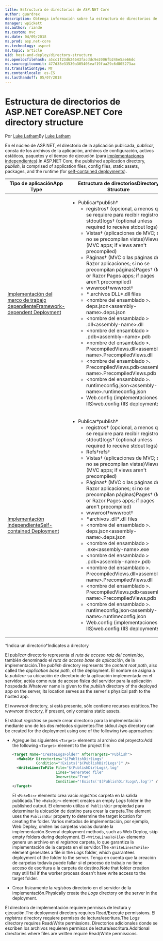 ```yaml
---
title: Estructura de directorios de ASP.NET Core
author: guardrex
description: Obtenga información sobre la estructura de directorios de las aplicaciones ASP.NET Core publicadas.
manager: wpickett
ms.author: riande
ms.custom: mvc
ms.date: 04/09/2018
ms.prod: asp.net-core
ms.technology: aspnet
ms.topic: article
uid: host-and-deploy/directory-structure
ms.openlocfilehash: a5cc1f23d624643facddc9e2006fb246e5ae66dc
ms.sourcegitcommit: 477d38e33530a305405eaf19faa29c6d805273aa
ms.translationtype: MT
ms.contentlocale: es-ES
ms.lasthandoff: 05/07/2018
---
```

# <a name="aspnet-core-directory-structure"></a><span data-ttu-id="a1978-103">Estructura de directorios de ASP.NET Core</span><span class="sxs-lookup"><span data-stu-id="a1978-103">ASP.NET Core directory structure</span></span>

<span data-ttu-id="a1978-104">Por [Luke Latham](https://github.com/guardrex)</span><span class="sxs-lookup"><span data-stu-id="a1978-104">By [Luke Latham](https://github.com/guardrex)</span></span>

<span data-ttu-id="a1978-105">En el núcleo de ASP.NET, el directorio de la aplicación publicada, *publicar*, consta de los archivos de la aplicación, archivos de configuración, activos estáticos, paquetes y el tiempo de ejecución (para [implementaciones independientes](/dotnet/core/deploying/#self-contained-deployments-scd)).</span><span class="sxs-lookup"><span data-stu-id="a1978-105">In ASP.NET Core, the published application directory, *publish*, is comprised of application files, config files, static assets, packages, and the runtime (for [self-contained deployments](/dotnet/core/deploying/#self-contained-deployments-scd)).</span></span>


| <span data-ttu-id="a1978-106">Tipo de aplicación</span><span class="sxs-lookup"><span data-stu-id="a1978-106">App Type</span></span> | <span data-ttu-id="a1978-107">Estructura de directorios</span><span class="sxs-lookup"><span data-stu-id="a1978-107">Directory Structure</span></span> |
| -------- | ------------------- |
| [<span data-ttu-id="a1978-108">Implementación del marco de trabajo dependiente</span><span class="sxs-lookup"><span data-stu-id="a1978-108">Framework-dependent Deployment</span></span>](/dotnet/core/deploying/#framework-dependent-deployments-fdd) | <ul><li><span data-ttu-id="a1978-109">Publicar&dagger;</span><span class="sxs-lookup"><span data-stu-id="a1978-109">publish&dagger;</span></span><ul><li><span data-ttu-id="a1978-110">registros&dagger; (opcional, a menos que se requiere para recibir registros stdout)</span><span class="sxs-lookup"><span data-stu-id="a1978-110">logs&dagger; (optional unless required to receive stdout logs)</span></span></li><li><span data-ttu-id="a1978-111">Vistas&dagger; (aplicaciones de MVC; si no se precompilan vistas)</span><span class="sxs-lookup"><span data-stu-id="a1978-111">Views&dagger; (MVC apps; if views aren't precompiled)</span></span></li><li><span data-ttu-id="a1978-112">Páginas&dagger; (MVC o las páginas de Razor aplicaciones; si no se precompilan páginas)</span><span class="sxs-lookup"><span data-stu-id="a1978-112">Pages&dagger; (MVC or Razor Pages apps; if pages aren't precompiled)</span></span></li><li><span data-ttu-id="a1978-113">wwwroot&dagger;</span><span class="sxs-lookup"><span data-stu-id="a1978-113">wwwroot&dagger;</span></span></li><li><span data-ttu-id="a1978-114">\*\.archivos DLL</span><span class="sxs-lookup"><span data-stu-id="a1978-114">\*\.dll files</span></span></li><li><span data-ttu-id="a1978-115">\<nombre del ensamblado >. deps.json</span><span class="sxs-lookup"><span data-stu-id="a1978-115">\<assembly-name>.deps.json</span></span></li><li><span data-ttu-id="a1978-116">\<nombre del ensamblado > .dll</span><span class="sxs-lookup"><span data-stu-id="a1978-116">\<assembly-name>.dll</span></span></li><li><span data-ttu-id="a1978-117">\<nombre del ensamblado > .pdb</span><span class="sxs-lookup"><span data-stu-id="a1978-117">\<assembly-name>.pdb</span></span></li><li><span data-ttu-id="a1978-118">\<nombre del ensamblado >. PrecompiledViews.dll</span><span class="sxs-lookup"><span data-stu-id="a1978-118">\<assembly-name>.PrecompiledViews.dll</span></span></li><li><span data-ttu-id="a1978-119">\<nombre del ensamblado >. PrecompiledViews.pdb</span><span class="sxs-lookup"><span data-stu-id="a1978-119">\<assembly-name>.PrecompiledViews.pdb</span></span></li><li><span data-ttu-id="a1978-120">\<nombre del ensamblado >. runtimeconfig.json</span><span class="sxs-lookup"><span data-stu-id="a1978-120">\<assembly-name>.runtimeconfig.json</span></span></li><li><span data-ttu-id="a1978-121">Web.config (implementaciones de IIS)</span><span class="sxs-lookup"><span data-stu-id="a1978-121">web.config (IIS deployments)</span></span></li></ul></li></ul> |
| [<span data-ttu-id="a1978-122">Implementación independiente</span><span class="sxs-lookup"><span data-stu-id="a1978-122">Self-contained Deployment</span></span>](/dotnet/core/deploying/#self-contained-deployments-scd) | <ul><li><span data-ttu-id="a1978-123">Publicar&dagger;</span><span class="sxs-lookup"><span data-stu-id="a1978-123">publish&dagger;</span></span><ul><li><span data-ttu-id="a1978-124">registros&dagger; (opcional, a menos que se requiere para recibir registros stdout)</span><span class="sxs-lookup"><span data-stu-id="a1978-124">logs&dagger; (optional unless required to receive stdout logs)</span></span></li><li><span data-ttu-id="a1978-125">Refs&dagger;</span><span class="sxs-lookup"><span data-stu-id="a1978-125">refs&dagger;</span></span></li><li><span data-ttu-id="a1978-126">Vistas&dagger; (aplicaciones de MVC; si no se precompilan vistas)</span><span class="sxs-lookup"><span data-stu-id="a1978-126">Views&dagger; (MVC apps; if views aren't precompiled)</span></span></li><li><span data-ttu-id="a1978-127">Páginas&dagger; (MVC o las páginas de Razor aplicaciones; si no se precompilan páginas)</span><span class="sxs-lookup"><span data-stu-id="a1978-127">Pages&dagger; (MVC or Razor Pages apps; if pages aren't precompiled)</span></span></li><li><span data-ttu-id="a1978-128">wwwroot&dagger;</span><span class="sxs-lookup"><span data-stu-id="a1978-128">wwwroot&dagger;</span></span></li><li><span data-ttu-id="a1978-129">\*archivos .dll</span><span class="sxs-lookup"><span data-stu-id="a1978-129">\*.dll files</span></span></li><li><span data-ttu-id="a1978-130">\<nombre del ensamblado >. deps.json</span><span class="sxs-lookup"><span data-stu-id="a1978-130">\<assembly-name>.deps.json</span></span></li><li><span data-ttu-id="a1978-131">\<nombre del ensamblado > .exe</span><span class="sxs-lookup"><span data-stu-id="a1978-131">\<assembly-name>.exe</span></span></li><li><span data-ttu-id="a1978-132">\<nombre del ensamblado > .pdb</span><span class="sxs-lookup"><span data-stu-id="a1978-132">\<assembly-name>.pdb</span></span></li><li><span data-ttu-id="a1978-133">\<nombre del ensamblado >. PrecompiledViews.dll</span><span class="sxs-lookup"><span data-stu-id="a1978-133">\<assembly-name>.PrecompiledViews.dll</span></span></li><li><span data-ttu-id="a1978-134">\<nombre del ensamblado >. PrecompiledViews.pdb</span><span class="sxs-lookup"><span data-stu-id="a1978-134">\<assembly-name>.PrecompiledViews.pdb</span></span></li><li><span data-ttu-id="a1978-135">\<nombre del ensamblado >. runtimeconfig.json</span><span class="sxs-lookup"><span data-stu-id="a1978-135">\<assembly-name>.runtimeconfig.json</span></span></li><li><span data-ttu-id="a1978-136">Web.config (implementaciones de IIS)</span><span class="sxs-lookup"><span data-stu-id="a1978-136">web.config (IIS deployments)</span></span></li></ul></li></ul> |

<span data-ttu-id="a1978-137">&dagger;Indica un directorio</span><span class="sxs-lookup"><span data-stu-id="a1978-137">&dagger;Indicates a directory</span></span>

<span data-ttu-id="a1978-138">El *publicar* directorio representa el *ruta de acceso raíz del contenido*, también denominado el *ruta de acceso base de aplicación*, de la implementación.</span><span class="sxs-lookup"><span data-stu-id="a1978-138">The *publish* directory represents the *content root path*, also called the *application base path*, of the deployment.</span></span> <span data-ttu-id="a1978-139">El nombre se asigna a la *publicar* su ubicación de directorio de la aplicación implementada en el servidor, actúa como ruta de acceso física del servidor para la aplicación hospedada.</span><span class="sxs-lookup"><span data-stu-id="a1978-139">Whatever name is given to the *publish* directory of the deployed app on the server, its location serves as the server's physical path to the hosted app.</span></span>

<span data-ttu-id="a1978-140">El *wwwroot* directory, si está presente, sólo contiene recursos estáticos.</span><span class="sxs-lookup"><span data-stu-id="a1978-140">The *wwwroot* directory, if present, only contains static assets.</span></span>

<span data-ttu-id="a1978-141">El stdout *registros* se puede crear directorio para la implementación mediante uno de los dos métodos siguientes:</span><span class="sxs-lookup"><span data-stu-id="a1978-141">The stdout *logs* directory can be created for the deployment using one of the following two approaches:</span></span>

* <span data-ttu-id="a1978-142">Agregue las siguientes `<Target>` elemento al archivo del proyecto:</span><span class="sxs-lookup"><span data-stu-id="a1978-142">Add the following `<Target>` element to the project file:</span></span>

   ```xml
   <Target Name="CreateLogsFolder" AfterTargets="Publish">
     <MakeDir Directories="$(PublishDir)Logs" 
              Condition="!Exists('$(PublishDir)Logs')" />
     <WriteLinesToFile File="$(PublishDir)Logs\.log" 
                       Lines="Generated file" 
                       Overwrite="True" 
                       Condition="!Exists('$(PublishDir)Logs\.log')" />
   </Target>
   ```

   <span data-ttu-id="a1978-143">El `<MakeDir>` elemento crea vacío *registros* carpeta en la salida publicada.</span><span class="sxs-lookup"><span data-stu-id="a1978-143">The `<MakeDir>` element creates an empty *Logs* folder in the published output.</span></span> <span data-ttu-id="a1978-144">El elemento utiliza el `PublishDir` propiedad para determinar la ubicación de destino para crear la carpeta.</span><span class="sxs-lookup"><span data-stu-id="a1978-144">The element uses the `PublishDir` property to determine the target location for creating the folder.</span></span> <span data-ttu-id="a1978-145">Varios métodos de implementación, por ejemplo, Web Deploy, omiten las carpetas vacías durante la implementación.</span><span class="sxs-lookup"><span data-stu-id="a1978-145">Several deployment methods, such as Web Deploy, skip empty folders during deployment.</span></span> <span data-ttu-id="a1978-146">El `<WriteLinesToFile>` elemento genera un archivo en el *registros* carpeta, lo que garantiza la implementación de la carpeta en el servidor.</span><span class="sxs-lookup"><span data-stu-id="a1978-146">The `<WriteLinesToFile>` element generates a file in the *Logs* folder, which guarantees deployment of the folder to the server.</span></span> <span data-ttu-id="a1978-147">Tenga en cuenta que la creación de carpetas todavía puede fallar si el proceso de trabajo no tiene acceso de escritura a la carpeta de destino.</span><span class="sxs-lookup"><span data-stu-id="a1978-147">Note that folder creation may still fail if the worker process doesn't have write access to the target folder.</span></span>

* <span data-ttu-id="a1978-148">Crear físicamente la *registros* directorio en el servidor de la implementación.</span><span class="sxs-lookup"><span data-stu-id="a1978-148">Physically create the *Logs* directory on the server in the deployment.</span></span>

<span data-ttu-id="a1978-149">El directorio de implementación requiere permisos de lectura y ejecución.</span><span class="sxs-lookup"><span data-stu-id="a1978-149">The deployment directory requires Read/Execute permissions.</span></span> <span data-ttu-id="a1978-150">El *registros* directory requiere permisos de lectura/escritura.</span><span class="sxs-lookup"><span data-stu-id="a1978-150">The *Logs* directory requires Read/Write permissions.</span></span> <span data-ttu-id="a1978-151">Directorios adicionales donde se escriben los archivos requieren permisos de lectura/escritura.</span><span class="sxs-lookup"><span data-stu-id="a1978-151">Additional directories where files are written require Read/Write permissions.</span></span>
